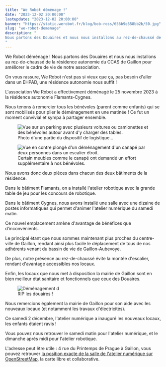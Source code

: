 ```yaml
---
title: "We Robot déménage !"
date: "2023-12-02 20:00:00"
lastupdate: "2023-12-02 20:00:00"
banner: "https://static.werobot.fr/blog/bob-ross/656b9e558bb2b/50.jpg"
slug: "we-robot-demenage"
description: " 
Nous partons des Douaires et nous nous installons au rez-de-chaussé de la résidence autonomie du CCAS de Gaillon pour améliorer le cadre de vie de notre association.
"
---
```

We Robot déménage ! Nous partons des Douaires et nous nous installons au rez-de-chaussé de la résidence autonomie du CCAS de Gaillon pour améliorer le cadre de vie de notre association.

On vous rassure, We Robot n'est pas si vieux que ça, pas besoin d'aller dans un EHPAD, une résidence autonomie nous suffit !

L'association We Robot a effectivement déménagé le 25 novembre 2023 à la résidence autonomie Flamants-Cygnes.

Nous tenons à remercier tous les bénévoles (parent comme enfants) qui se sont mobilisés pour plier le déménagement en une matinée ! Ce fut un moment convivial et sympa à partager ensemble.

<figure>
<img src="https://static.werobot.fr/blog/bob-ross/656ba1617c2ec/50.jpg" alt="Vue sur un parking avec plusieurs voitures ou camionettes et des bénévoles autour avant d'y charger des tables.">
<figcaption>Photo d'une partie du dispositif de logistique…</figcaption>
</figure>

<figure>
<img src="https://static.werobot.fr/blog/bob-ross/656ba15e22633/50.jpg" alt="Vue en contre plongé d'un déménagement d'un canapé par deux personnes dans un escalier étroit.">
<figcaption>Certain meubles comme le canapé ont demandé un effort supplémentaire à nos bénévoles.</figcaption>
</figure>

Nous avons donc deux pièces dans chacun des deux bâtiments de la résidence.

Dans le bâtiment Flamants, on a installé l'atelier robotique avec la grande table de jeu pour les concours de robotique.

Dans le bâtiment Cygnes, nous avons installé une salle avec une dizaine de postes informatiques qui permet d'animer l'atelier numérique du samedi matin.

Ce nouvel emplacement amène d'avantage de bénéfices que d’inconvénients.

Le principal étant que nous sommes maintenant plus proches du centre-ville de Gaillon, rendant ainsi plus facile le déplacement de tous de nos adhérents venant du bassin de vie de Gaillon-Aubevoye.

De plus, notre présence au rez-de-chaussé évite la montée d'escalier, rendant d'avantage accessibles nos locaux.

Enfin, les locaux que nous met à disposition la mairie de Gaillon sont en bien meilleur état sanitaire et fonctionnels que ceux des Douaires.

<figure>
<img src="https://static.werobot.fr/blog/bob-ross/656ba4c5a2530/50.jpg" alt='Déménagement d'une table, passage de la porte de la résidence CCAS. Il est écrit "RIP les douaires"'>
<figcaption>RIP les douaires !</figcaption>
</figure>

Nous remercions également la mairie de Gaillon pour son aide avec les nouveaux locaux (et notamment les travaux d'électricités).

Ce samedi 2 décembre, l'atelier numérique a inauguré les nouveaux locaux, les enfants étaient ravis !

Vous pouvez nous retrouver le samedi matin pour l'atelier numérique, et le dimanche après midi pour l'atelier robotique.

L'adresse peut être utile : 4 rue du Printemps de Prague à Gaillon, vous pouvez retrouver [la position exacte de la salle de l'atelier numérique sur OpenStreetMap](https://www.openstreetmap.org/node/7510411804), la carte libre et collaborative.

    